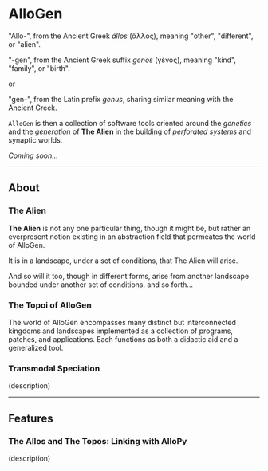 # AlloGen

"Allo-", from the Ancient Greek *állos* (ἄλλος), meaning "other", "different", or "alien".

"-gen", from the Ancient Greek suffix *genos* (γένος), meaning "kind", "family", or "birth".

or 

"gen-", from the Latin prefix *genus*, sharing similar meaning with the Ancient Greek.

`AlloGen` is then a collection of software tools oriented around the *genetics* and the *generation* of **The Alien** in the building of *perforated systems* and synaptic worlds.

*Coming soon...*

---

## About

### The Alien

**The Alien** is not any one particular thing, though it might be, but rather an everpresent notion existing in an abstraction field that permeates the world of AlloGen.  

It is in a landscape, under a set of conditions, that The Alien will arise.  

And so will it too, though in different forms, arise from another landscape bounded under another set of conditions, and so forth...

### The Topoi of **AlloGen**

The world of AlloGen encompasses many distinct but interconnected kingdoms and landscapes implemented as a collection of programs, patches, and applications.  Each functions as both a didactic aid and a generalized tool.

### Transmodal Speciation

(description)

---

## Features

### The Allos and The Topos:  Linking with AlloPy

(description)
